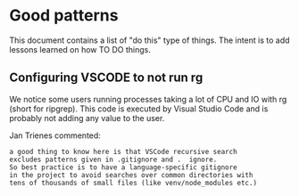 # Good patterns

This document contains a list of "do this" type of things. The intent is to add lessons learned on how TO DO things.

## Configuring VSCODE to not run rg

We notice some users running processes taking a lot of CPU and IO with rg (short for ripgrep). This code is executed by Visual Studio Code and is probably not adding any value to the user.

Jan Trienes commented:

``` { .sh }
a good thing to know here is that VSCode recursive search 
excludes patterns given in .gitignore and .  ignore. 
So best practice is to have a language-specific gitignore 
in the project to avoid searches over common directories with 
tens of thousands of small files (like venv/node_modules etc.)
```

